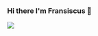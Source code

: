 ### Hi there I'm Fransiscus 👋
![](https://github-readme-stats.vercel.app/api?username=Fransiscus-Xaverius&count_private=true&show_icons=true)
<!--

-->
